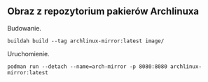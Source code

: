 ## Obraz z repozytorium pakierów Archlinuxa

Budowanie.
```
buildah build --tag archlinux-mirror:latest image/
```

Uruchomienie.
```
podman run --detach --name=arch-mirror -p 8080:8080 archlinux-mirror:latest
```
